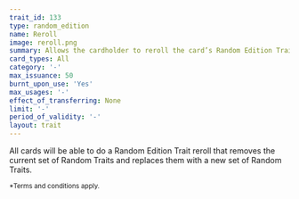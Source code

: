 ```yaml
---
trait_id: 133
type: random_edition
name: Reroll
image: reroll.png
summary: Allows the cardholder to reroll the card’s Random Edition Traits.
card_types: All
category: '-'
max_issuance: 50
burnt_upon_use: 'Yes'
max_usages: '-'
effect_of_transferring: None
limit: '-'
period_of_validity: '-'
layout: trait
---
```



All cards will be able to do a Random Edition Trait reroll that removes the current set of Random Traits and replaces them with a new set of Random Traits.

<small>*Terms and conditions apply.</small>

